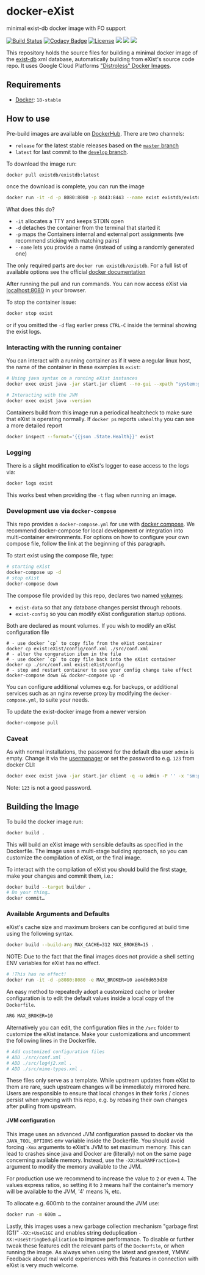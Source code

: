 # docker-eXist
minimal exist-db docker image with FO support

[![Build Status](https://travis-ci.com/eXist-db/docker-existdb.svg?branch=master)](https://travis-ci.com/eXist-db/docker-existdb)
[![Codacy Badge](https://api.codacy.com/project/badge/Grade/ace7cb88e9934b5f9ae772e981db177f)](https://www.codacy.com/app/eXist-db/docker-existdb?utm_source=github.com&amp;utm_medium=referral&amp;utm_content=eXist-db/docker-existdb&amp;utm_campaign=Badge_Grade)
[![License](https://img.shields.io/badge/license-AGPL%203.1-orange.svg)](https://www.gnu.org/licenses/agpl-3.0.html)
[![](https://images.microbadger.com/badges/image/existdb/existdb.svg)](https://microbadger.com/images/existdb/existdb "Get your own image badge on microbadger.com")
[![](https://images.microbadger.com/badges/version/existdb/existdb.svg)](https://microbadger.com/images/existdb/existdb "Get your own version badge on microbadger.com")
[![](https://images.microbadger.com/badges/commit/existdb/existdb.svg)](https://microbadger.com/images/existdb/existdb "Get your own commit badge on microbadger.com")

This repository holds the source files for building a minimal docker image of the [exist-db](https://www.exist-db.org) xml database, automatically building from eXist's source code repo. It uses Google Cloud Platforms ["Distroless" Docker Images](https://github.com/GoogleCloudPlatform/distroless).


## Requirements
*   [Docker](https://www.docker.com): `18-stable`

## How to use
Pre-build images are available on [DockerHub](https://hub.docker.com/r/existdb/existdb/). There are two channels:
*   `release` for the latest stable releases based on the [`master` branch](https://github.com/eXist-db/exist/tree/master)
*   `latest` for last commit to the [`develop` branch](https://github.com/eXist-db/exist/tree/develop).

To download the image run:
```bash
docker pull existdb/existdb:latest
```

once the download is complete, you can run the image
```bash
docker run -it -d -p 8080:8080 -p 8443:8443 --name exist existdb/existdb:latest
```

What does this do?

*   `-it` allocates a TTY and keeps STDIN open
*   `-d` detaches the container from the terminal that started it
*   `-p` maps the Containers internal and external port assignments (we recommend sticking with matching pairs)
*   `--name` lets you provide a name (instead of using a randomly generated one)

The only required parts are `docker run existdb/existdb`. For a full list of available options see the official [docker documentation](https://docs.docker.com/engine/reference/commandline/run/)

After running the pull and run commands. You can now access eXist via [localhost:8080](localhost:8080) in your browser.

To stop the container issue:
```bash
docker stop exist
```

or if you omitted the `-d` flag earlier press `CTRL-C` inside the terminal showing the exist logs.

### Interacting with the running container
You can interact with a running container as if it were a regular linux host, the name of the container in these examples is `exist`:

```bash
# Using java syntax on a running eXist instances
docker exec exist java -jar start.jar client --no-gui --xpath "system:get-memory-max()"

# Interacting with the JVM
docker exec exist java -version
```

Containers build from this image run a periodical healtcheck to make sure that eXist is operating normally. If `docker ps` reports `unhealthy` you can see a more detailed report  
```bash
docker inspect --format='{{json .State.Health}}' exist
```

### Logging
There is a slight modification to eXist's logger to ease access to the logs via:
```bash
docker logs exist
```
This works best when providing the `-t` flag when running an image.

### Development use via `docker-compose`
This repo provides a `docker-compose.yml` for use with [docker compose](https://docs.docker.com/compose/). We recommend docker-compose for local development or integration into multi-container environments. For options on how to configure your own compose file, follow the link at the beginning of this paragraph.

To start exist using the compose file, type:
```bash
# starting eXist
docker-compose up -d
# stop eXist
docker-compose down
```

The compose file provided by this repo, declares two named [volumes](https://docs.docker.com/storage/volumes/):

*   `exist-data` so that any database changes persist through reboots.
*   `exist-config` so you can modify eXist configuration startup options.

Both are declared as mount volumes. If you wish to modify an eXist configuration file

```
# - use docker `cp` to copy file from the eXist container
docker cp exist:eXist/config/conf.xml ./src/conf.xml
# - alter the conguration item in the file
# - use docker `cp` to copy file back into the eXist container
docker cp ./src/conf.xml exist:eXist/config
# - stop and restart container to see your config change take effect
docker-compose down && docker-compose up -d
```

You can configure additional volumes e.g. for backups, or additional services such as an nginx reverse proxy by modifying the `docker-compose.yml`, to suite your needs.

To update the exist-docker image from a newer version
```bash
docker-compose pull
```

### Caveat
As with normal installations, the password for the default dba user `admin` is empty. Change it via the [usermanager](http://localhost:8080/exist/apps/usermanager/index.html) or set the password to e.g. `123` from docker CLI:
```bash
docker exec exist java -jar start.jar client -q -u admin -P '' -x 'sm:passwd("admin", "123")'
```
Note: `123` is not a good password.

## Building the Image
To build the docker image run:
```bash
docker build .
```

This will build an eXist image with sensible defaults as specified in the Dockerfile. The image uses a multi-stage building approach, so you can customize the compilation of eXist, or the final image.

To interact with the compilation of eXist you should build the first stage, make your changes and commit them, i.e.:

```bash
docker build --target builder .
# Do your thing…
docker commit…
```

### Available Arguments and Defaults
eXist's cache size and maximum brokers can be configured at build time using the following syntax.
```bash
docker build --build-arg MAX_CACHE=312 MAX_BROKER=15 .
```

NOTE: Due to the fact that the final images does not provide a shell setting ENV variables for eXist has no effect.
```bash
# !This has no effect!
docker run -it -d -p8080:8080 -e MAX_BROKER=10 ae4d6d653d30
```

An easy method to repeatedly adopt a customized cache or broker configuration is to edit the default values inside a local copy of the  `Dockerfile`.

```bash
ARG MAX_BROKER=10
```

Alternatively you can edit, the configuration files in the `/src` folder to customize the eXist instance. Make your customizations and uncomment the following lines in the Dockerfile.
```bash
# Add customized configuration files
# ADD ./src/conf.xml .
# ADD ./src/log4j2.xml .
# ADD ./src/mime-types.xml .
```

These files only serve as a template. While upstream updates from eXist to them are rare, such upstream changes will be immediately mirrored here. Users are responsible to ensure that local changes in their forks / clones persist when syncing with this repo, e.g. by rebasing their own changes after pulling from upstream.

#### JVM configuration
This image uses an advanced JVM configuration passed to docker via the  `JAVA_TOOL_OPTIONS` env variable inside the Dockerfile. You should avoid forcing `-Xmx` arguments to eXist's JVM to set maximum memory. This can lead to crashes since java and Docker are (literally) not on the same page concerning available memory. Instead, use the `-XX:MaxRAMFraction=1` argument to modify the memory available to the JVM.

For production use we recommend to increase the value to `2` or even `4`. The values express ratios, so setting it to `2` means half the container's memory will be available to the JVM, '4' means ¼,  etc.

To allocate e.g. 600mb to the container around the JVM use:
```bash
docker run -m 600m …
```

Lastly, this images uses a new garbage collection mechanism "garbage first (G1)" `-XX:+UseG1GC` and enables string deduplication `-XX:+UseStringDeduplication` to improve performance. To disable or further tweak these features edit the relevant parts of the `Dockerfile`, or when running the image. As always when using the latest and greatest, YMMV. Feedback about real world experiences with this features in connection with eXist is very much welcome.
